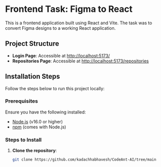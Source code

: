 # Frontend Task: Figma to React

This is a frontend application built using React and Vite. The task was to convert Figma designs to a working React application.

## Project Structure

- **Login Page**: Accessible at [http://localhost:5173/](http://localhost:5173/)
- **Repositories Page**: Accessible at [http://localhost:5173/repositories](http://localhost:5173/repositories/)

## Installation Steps

Follow the steps below to run this project locally:

### Prerequisites

Ensure you have the following installed:

- [Node.js](https://nodejs.org/) (v16.0 or higher)
- [npm](https://npmjs.com/) (comes with Node.js)

### Steps to Install

1. **Clone the repository**:

   ```bash
   git clone https://github.com/kadachhabhavesh/CodeAnt-AI/tree/main
